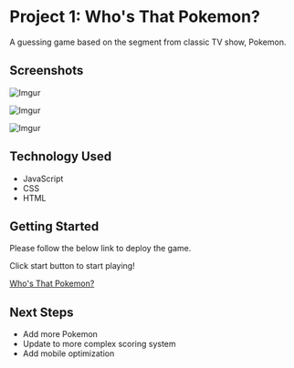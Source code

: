 # Project 1: Who's That Pokemon?
A guessing game based on the segment from classic TV show, Pokemon.
## Screenshots
![Imgur](https://i.imgur.com/8UFCDym.png)

![Imgur](https://i.imgur.com/jeHzUOd.png)

![Imgur](https://i.imgur.com/wQez9hq.png)
## Technology Used
* JavaScript
* CSS
* HTML
## Getting Started
Please follow the below link to deploy the game.

Click start button to start playing!

[Who's That Pokemon?](https://stephenyeezy.github.io/Project-1-Who-s-That-Pokemon/)

## Next Steps
* Add more Pokemon
* Update to more complex scoring system
* Add mobile optimization

